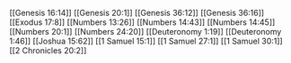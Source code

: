 [[Genesis 16:14]]
[[Genesis 20:1]]
[[Genesis 36:12]]
[[Genesis 36:16]]
[[Exodus 17:8]]
[[Numbers 13:26]]
[[Numbers 14:43]]
[[Numbers 14:45]]
[[Numbers 20:1]]
[[Numbers 24:20]]
[[Deuteronomy 1:19]]
[[Deuteronomy 1:46]]
[[Joshua 15:62]]
[[1 Samuel 15:1]]
[[1 Samuel 27:1]]
[[1 Samuel 30:1]]
[[2 Chronicles 20:2]]

